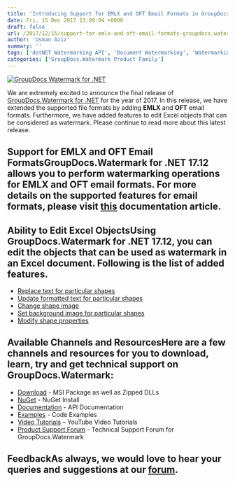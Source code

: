 ```yaml
---
title: 'Introducing Support for EMLX and OFT Email Formats in GroupDocs.Watermark for .NET 17.12'
date: Fri, 15 Dec 2017 13:09:04 +0000
draft: false
url: /2017/12/15/support-for-emlx-and-oft-email-formats-groupdocs.watermark-for-.net-17.12/
author: 'Usman Aziz'
summary: ''
tags: ['dotNET Watermarking API', 'Document Watermarking', 'Watermarking API for .NET', 'GroupDocs.Watermark for .NET', 'GroupDocs.Watermark for .NET Release']
categories: ['GroupDocs.Watermark Product Family']
---
```


[![GroupDocs Watermark for .NET](http://blog.groupdocs.com/wp-content/uploads/sites/4/2017/05/GroupDocs-Watermark-for-.NET_.png)](http://groupdocs.com/dot-net/document-watermark-library)

We are extremely excited to announce the final release of [GroupDocs.Watermark for .NET](https://products.groupdocs.com/watermark/net) for the year of 2017. In this release, we have extended the supported file formats by adding **EMLX** and **OFT** email formats. Furthermore, we have added features to edit Excel objects that can be considered as watermark. Please continue to read more about this latest release.

## Support for EMLX and OFT Email FormatsGroupDocs.Watermark for .NET 17.12 allows you to perform watermarking operations for EMLX and OFT email formats. For more details on the supported features for email formats, please visit [this](https://docs.groupdocs.com/watermark/net) documentation article.

## Ability to Edit Excel ObjectsUsing GroupDocs.Watermark for .NET 17.12, you can edit the objects that can be used as watermark in an Excel document. Following is the list of added features.

*   [Replace text for particular shapes](https://docs.groupdocs.com/watermark/net)
*   [Update formatted text for particular shapes](https://docs.groupdocs.com/watermark/net)
*   [Change shape image](https://docs.groupdocs.com/watermark/net)
*   [Set background image for particular shapes](https://docs.groupdocs.com/watermark/net)
*   [Modify shape properties](https://docs.groupdocs.com/watermark/net)

## Available Channels and ResourcesHere are a few channels and resources for you to download, learn, try and get technical support on GroupDocs.Watermark:

*   [Download](https://downloads.groupdocs.com/watermark/net "GroupDocs.Watermark MSI") - MSI Package as well as Zipped DLLs
*   [NuGet](https://www.nuget.org/packages/GroupDocs.Watermark/ "GroupDocs.Watermark Nuget Package") - NuGet Install
*   [Documentation](https://docs.groupdocs.com/watermark/net "Watermark API documentation") - API Documentation
*   [Examples](https://github.com/groupdocs-watermark/GroupDocs.watermark-for-.NET "How to use Watermark API") - Code Examples
*   [Video Tutorials](https://www.youtube.com/playlist?list=PL25CTxMCj5vPusvdhHD52X_Q8bTjObAc9) – YouTube Video Tutorials
*   [Product Support Forum](https://forum.groupdocs.com/c/watermark) - Technical Support Forum for GroupDocs.Watermark

## FeedbackAs always, we would love to hear your queries and suggestions at our [forum](https://forum.groupdocs.com/c/watermark "Technical Support Forum").






